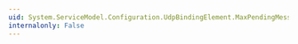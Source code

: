```yaml
---
uid: System.ServiceModel.Configuration.UdpBindingElement.MaxPendingMessagesTotalSize
internalonly: False
---
```

